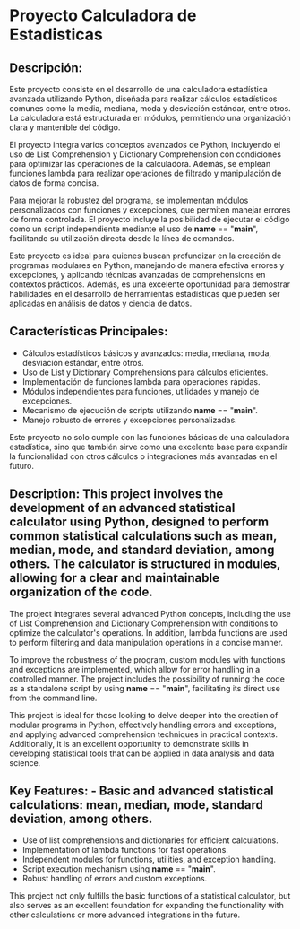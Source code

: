 # Proyecto Calculadora de Estadisticas

## Descripción:

Este proyecto consiste en el desarrollo de una calculadora estadística avanzada utilizando Python, diseñada para realizar cálculos estadísticos comunes como la media, mediana, moda y desviación estándar, entre otros. La calculadora está estructurada en módulos, permitiendo una organización clara y mantenible del código.

El proyecto integra varios conceptos avanzados de Python, incluyendo el uso de List Comprehension y Dictionary Comprehension con condiciones para optimizar las operaciones de la calculadora. Además, se emplean funciones lambda para realizar operaciones de filtrado y manipulación de datos de forma concisa.

Para mejorar la robustez del programa, se implementan módulos personalizados con funciones y excepciones, que permiten manejar errores de forma controlada. El proyecto incluye la posibilidad de ejecutar el código como un script independiente mediante el uso de __name__ == "__main__", facilitando su utilización directa desde la línea de comandos.

Este proyecto es ideal para quienes buscan profundizar en la creación de programas modulares en Python, manejando de manera efectiva errores y excepciones, y aplicando técnicas avanzadas de comprehensions en contextos prácticos. Además, es una excelente oportunidad para demostrar habilidades en el desarrollo de herramientas estadísticas que pueden ser aplicadas en análisis de datos y ciencia de datos.

## Características Principales:

- Cálculos estadísticos básicos y avanzados: media, mediana, moda, desviación estándar, entre otros.
- Uso de List y Dictionary Comprehensions para cálculos eficientes.
- Implementación de funciones lambda para operaciones rápidas.
- Módulos independientes para funciones, utilidades y manejo de excepciones.
- Mecanismo de ejecución de scripts utilizando __name__ == "__main__".
- Manejo robusto de errores y excepciones personalizadas.

  
Este proyecto no solo cumple con las funciones básicas de una calculadora estadística, sino que también sirve como una excelente base para expandir la funcionalidad con otros cálculos o integraciones más avanzadas en el futuro.


## Description: This project involves the development of an advanced statistical calculator using Python, designed to perform common statistical calculations such as mean, median, mode, and standard deviation, among others. The calculator is structured in modules, allowing for a clear and maintainable organization of the code.

The project integrates several advanced Python concepts, including the use of List Comprehension and Dictionary Comprehension with conditions to optimize the calculator's operations. In addition, lambda functions are used to perform filtering and data manipulation operations in a concise manner.

To improve the robustness of the program, custom modules with functions and exceptions are implemented, which allow for error handling in a controlled manner. The project includes the possibility of running the code as a standalone script by using __name__ == "__main__", facilitating its direct use from the command line.

This project is ideal for those looking to delve deeper into the creation of modular programs in Python, effectively handling errors and exceptions, and applying advanced comprehension techniques in practical contexts. Additionally, it is an excellent opportunity to demonstrate skills in developing statistical tools that can be applied in data analysis and data science.

## Key Features: - Basic and advanced statistical calculations: mean, median, mode, standard deviation, among others.
- Use of list comprehensions and dictionaries for efficient calculations.
- Implementation of lambda functions for fast operations.
- Independent modules for functions, utilities, and exception handling.
- Script execution mechanism using __name__ == "__main__".
- Robust handling of errors and custom exceptions.

This project not only fulfills the basic functions of a statistical calculator, but also serves as an excellent foundation for expanding the functionality with other calculations or more advanced integrations in the future.
